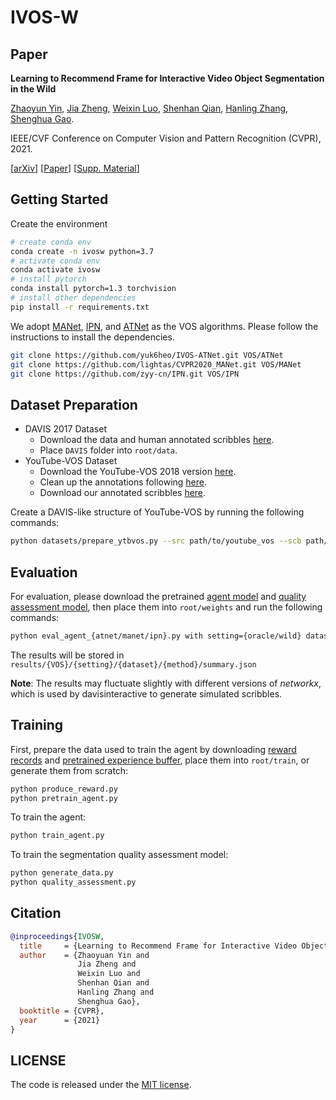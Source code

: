 # IVOS-W

## Paper

**Learning to Recommend Frame for Interactive Video Object Segmentation in the Wild**

[Zhaoyun Yin](https://github.com/zyy-cn),
[Jia Zheng](http://bertjiazheng.github.io),
[Weixin Luo](https://zachluo.github.io),
[Shenhan Qian](https://shenhanqian.com/),
[Hanling Zhang](http://design.hnu.edu.cn/info/1023/5767.htm),
[Shenghua Gao](https://sist.shanghaitech.edu.cn/sist_en/2020/0814/c7582a54772/page.htm).

IEEE/CVF Conference on Computer Vision and Pattern Recognition (CVPR), 2021.

[[arXiv](https://arxiv.org/abs/2103.10391)]
[[Paper](https://openaccess.thecvf.com/content/CVPR2021/supplemental/Yin_Learning_To_Recommend_CVPR_2021_supplemental.pdf)]
[[Supp. Material](https://openaccess.thecvf.com/content/CVPR2021/supplemental/Yin_Learning_To_Recommend_CVPR_2021_supplemental.pdf)]

## Getting Started

Create the environment

```bash
# create conda env
conda create -n ivosw python=3.7
# activate conda env
conda activate ivosw
# install pytorch
conda install pytorch=1.3 torchvision
# install other dependencies
pip install -r requirements.txt
```

We adopt [MANet](https://github.com/lightas/CVPR2020_MANet), [IPN](https://github.com/zyy-cn/IPN.git), and [ATNet](https://github.com/yuk6heo/IVOS-ATNet) as the VOS algorithms. Please follow the instructions to install the dependencies.

```bash
git clone https://github.com/yuk6heo/IVOS-ATNet.git VOS/ATNet
git clone https://github.com/lightas/CVPR2020_MANet.git VOS/MANet
git clone https://github.com/zyy-cn/IPN.git VOS/IPN
```

## Dataset Preparation

- DAVIS 2017 Dataset
  - Download the data and human annotated scribbles [here](https://davischallenge.org/davis2017/code.html).
  - Place `DAVIS` folder into `root/data`.
- YouTube-VOS Dataset
  - Download the YouTube-VOS 2018 version [here](https://youtube-vos.org/dataset).
  - Clean up the annotations following [here](https://competitions.codalab.org/forums/16267/2626/).
  - Download our annotated scribbles [here](https://drive.google.com/file/d/1yliwTYP_PkiJnIAOo292gx9Fv3sLVYj4/view?usp=sharing).

Create a DAVIS-like structure of YouTube-VOS by running the following commands:

```bash
python datasets/prepare_ytbvos.py --src path/to/youtube_vos --scb path/to/scribble_dir
```

## Evaluation

For evaluation, please download the pretrained [agent model](https://drive.google.com/file/d/18OgPfPcYipe_1Ka7qlKar7mVVwvG7gPT/view?usp=sharing) and [quality assessment model](https://drive.google.com/file/d/1Xdkr6Epm5H5hDkQoBqmp0E_t5V-9SlKl/view?usp=sharing), then place them into `root/weights` and run the following commands:

```bash
python eval_agent_{atnet/manet/ipn}.py with setting={oracle/wild} dataset={davis/ytbvos} method={random/linspace/worst/ours}
```

The results will be stored in `results/{VOS}/{setting}/{dataset}/{method}/summary.json`

**Note**: The results may fluctuate slightly with different versions of *networkx*, which is used by davisinteractive to generate simulated scribbles.

## Training

First, prepare the data used to train the agent by downloading [reward records](https://drive.google.com/file/d/1cNIstWStaGCknoAkBUquYEpYwz0iFmUn/view?usp=sharing) and [pretrained experience buffer](https://drive.google.com/file/d/13rXLrWSiXdhk5XB3jyiVZHh7mbeVX8p_/view?usp=sharing), place them into `root/train`, or generate them from scratch:

```bash
python produce_reward.py
python pretrain_agent.py
```

To train the agent:

```bash
python train_agent.py
```

To train the segmentation quality assessment model:

```bash
python generate_data.py
python quality_assessment.py
```

## Citation

```bibtex
@inproceedings{IVOSW,
  title     = {Learning to Recommend Frame for Interactive Video Object Segmentation in the Wild},
  author    = {Zhaoyuan Yin and
               Jia Zheng and
               Weixin Luo and
               Shenhan Qian and
               Hanling Zhang and
               Shenghua Gao},
  booktitle = {CVPR},
  year      = {2021}
}
```

## LICENSE

The code is released under the [MIT license](LICENSE).
